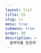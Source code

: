 ```yaml
---
layout: list
title: CS
slug: cs
menu: true
submenu: true
order: 30
description: >
  밑바닥을 든든히
---
```

